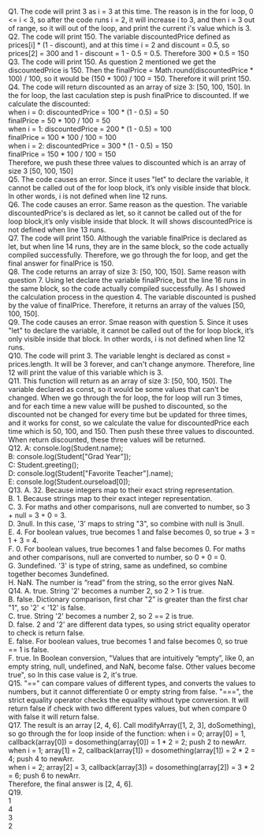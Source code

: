 Q1. The code will print 3 as i = 3 at this time. The reason is in the for loop, 0 <= i < 3, so after the code runs i = 2, it will increase i to 3, and then i = 3       out of range, so it will out of the loop, and print the current i's value which is 3. <br>
Q2. The code will print 150. The variable discountedPrice defined as prices[i] * (1 - discount), and at this time i = 2 and discount = 0.5, so prices[2] = 300 and 1     - discount = 1 - 0.5 = 0.5. Therefore 300 * 0.5 = 150 <br>
Q3. The code will print 150. As question 2 mentioned we get the discountedPrice is 150. Then the finalPrice = Math.round(discountedPrice * 100) / 100, so it would       be (150 * 100) / 100 = 150. Therefore it will print 150.<br>
Q4. The code will return discounted as an array of size 3: [50, 100, 150]. In the for loop, the last caculation step is push finalPrice to discounted. If we             calculate the discounted: <br>
            when i = 0: discountedPrice = 100 * (1 - 0.5) = 50 <br>
            finalPrice = 50 * 100 / 100 = 50  <br> 
            when i = 1: discountedPrice = 200 * (1 - 0.5) = 100 <br> 
            finalPrice = 100 * 100 / 100 = 100  <br> 
            when i = 2: discountedPrice = 300 * (1 - 0.5) = 150 <br>
            finalPrice = 150 * 100 / 100 = 150 <br>
    Therefore, we push these three values to discounted which is an array of size 3 [50, 100, 150] <br>
Q5. The code causes an error. Since it uses "let" to declare the variable, it cannot be called out of the for loop block, it’s only visible inside that block. In       other words, i is not defined when line 12 runs.<br>
Q6. The code causes an error. Same reason as the question. The variable discountedPrice's is declared as let, so it cannot be called out of the for loop block,it’s     only visible inside that block. It will shows discountedPrice is not defined when line 13 runs.<br>
Q7. The code will print 150. Although the variable finalPrice is declared as let, but when line 14 runs, they are in the same block, so the code actually compiled       successfully. Therefore, we go through the for loop, and get the final answer for finalPrice is 150.<br>
Q8. The code returns an array of size 3: [50, 100, 150]. Same reason with question 7. Using let declare the variable finalPrice, but the line 16 runs in the same       block, so the code actually compiled successfully. As I showed the calculation process in the question 4. The variable discounted is pushed by the value of         finalPrice. Therefore, it returns an array of the values [50, 100, 150].<br>
Q9. The code causes an error. Smae reason with question 5. Since it uses "let" to declare the variable, it cannot be called out of the for loop block, it’s only         visible inside that block. In other words, i is not defined when line 12 runs.<br>
Q10. The code will print 3. The variable lenght is declared as const = prices.length. It will be 3 forever, and can't change anymore. Therefore, line 12 will print      the value of this variable which is 3.<br>
Q11. This function will return as an array of size 3: [50, 100, 150]. The variable declared as const, so it would be some values that can't be changed. When we go       through the for loop, the for loop will run 3 times, and for each time a new value willl be pushed to discounted, so the discounted not be changed for every         time but be updated for three times, and it works for const, so we calculate the value for discountedPrice each time which is 50, 100, and 150. Then push           these three values to discounted. When return discounted, these three values will be returned.<br>
Q12. A: console.log(Student.name); <br>
    B: console.log(Student["Grad Year"]); <br> 
    C: Student.greeting(); <br>
    D: console.log(Student["Favorite Teacher"].name); <br>
    E: console.log(Student.ourseload[0]); <br>
Q13. A. 32. Because integers map to their exact string representation.<br>
    B. 1. Because strings map to their exact integer representation.<br>
    C. 3. For maths and other comparisons, null are converted to number, so 3 + null = 3 + 0 = 3.<br>
    D. 3null. In this case, '3' maps to string "3", so combine with null is 3null.<br>
    E. 4. For boolean values, true becomes 1 and false becomes 0, so true + 3 = 1 + 3 = 4.<br>
    F. 0. For boolean values, true becomes 1 and false becomes 0. For maths and other comparisons, null are converted to number, so 0 + 0 = 0.<br>
    G. 3undefined. '3' is type of string, same as undefined, so combine together becomes 3undefined.<br>
    H. NaN. The number is “read” from the string, so the error gives NaN.<br>
Q14. A. true. String '2' becomes a number 2, so 2 > 1 is true.<br>
    B. false. Dictionary comparison, first char "2" is greater than the first char "1", so '2' < '12' is false.<br>
    C. true. String '2' becomes a number 2, so 2 == 2 is true.<br>
    D. false. 2 and '2' are different data types, so using strict equality operator to check is return false.<br>
    E. false. For boolean values, true becomes 1 and false becomes 0, so true == 1 is false.<br>
    F. true. In Boolean conversion, "Values that are intuitively “empty”, like 0, an empty string, null, undefined, and NaN, become false. Other values become           true", so In this case value is 2, it's true. <br>
Q15. "==" can compare values of different types, and converts the values to numbers, but it cannot differentiate 0 or empty string from false. "===", the strict         equality operator checks the equality without type conversion. It will return false if check with two different types values, but when compare 0 with false it       will return false.<br>
Q17. The result is an array [2, 4, 6]. Call modifyArray([1, 2, 3], doSomething), so go through the for loop inside of the function:
            when i = 0; array[0] = 1, callback(array[0]) = dosomething(array[0]) = 1 * 2 = 2; push 2 to newArr. <br>
            when i = 1; array[1] = 2, callback(array[1]) = dosomething(array[1]) = 2 * 2 = 4; push 4 to newArr. <br>
            when i = 2; array[2] = 3, callback(array[3]) = dosomething(array[2]) = 3 * 2 = 6; push 6 to newArr. <br>
            Therefore, the final answer is [2, 4, 6].<br>
Q19. <br>
     1 <br>
     4 <br>
     3 <br>
     2 <br>

